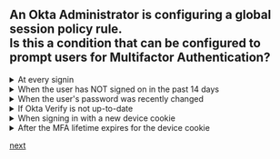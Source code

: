 ## An Okta Administrator is configuring a global session policy rule.<br>Is this a condition that can be configured to prompt users for Multifactor Authentication?

<details>
  <summary>At every signin</summary>
<p>
  Yes
</p>
</details>

<details>
  <summary>When the user has NOT signed on in the past 14 days</summary>
<p>
  No
</p>
</details>

<details>
  <summary>When the user's password was recently changed</summary><p>
<p>
  No
</p>
</details>

<details>
  <summary>If Okta Verify is not up-to-date</summary>
<p>
  No
</p>
</details>

<details>
  <summary>When signing in with a new device cookie</summary>
<p>
  Yes
</p>
</details>

<details>
  <summary>After the MFA lifetime expires for the device cookie</summary>
<p>
  Yes
</p>
</details>




[next](9.md)
